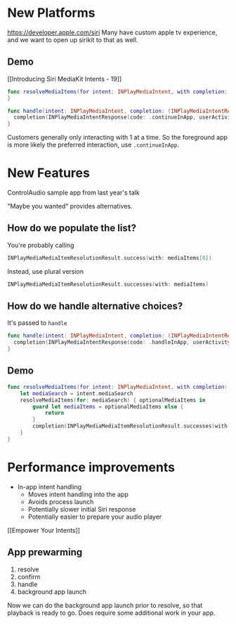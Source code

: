 # New Platforms
https://developer.apple.com/siri
Many have custom apple tv experience, and we want to open up sirikit to that as well.

## Demo
[[Introducing Siri MediaKit Intents - 19]]
```swift
func resolveMediaItems(for intent: INPlayMediaIntent, with completion: @escaping ([INPlayMediaMediaItemResolutionResult]) -> Void) {
}
```
```swift
func handle(intent: INPlayMediaIntent, completion: (INPlayMediaIntentResponse) -> Void) {
  completion(INPlayMediaIntentResponse(code: .continueInApp, userActivity: nil))
}
```

Customers generally only interacting with 1 at a time.  So the foreground app is more likely the preferred interaction, use `.continueInApp`.


# New Features
ControlAudio sample app from last year's talk

"Maybe you wanted" provides alternatives.

## How do we populate the list?

You're probably calling

```swift
INPlayMediaMediaItemResolutionResult.success(with: mediaItems[0])
```

Instead, use plural version
```swift
INPlayMediaMediaItemResolutionResult.successes(with: mediaItems)
```

## How do we handle alternative choices?
It's passed to `handle`

```swift
func handle(intent: INPlayMediaIntent, completion: (INPlayMediaIntentResponse) -> Void) {
  completion(INPlayMediaIntentResponse(code: .handleInApp, userActivity: nil))
}
```

## Demo

```swift
func resolveMediaItems(for intent: INPlayMediaIntent, with completion: @escaping ([INPlayMediaMediaItemResolutionResult]) -> Void) {
    let mediaSearch = intent.mediaSearch
    resolveMediaItems(for: mediaSearch) { optionalMediaItems in
        guard let mediaItems = optionalMediaItems else {
            return
        }
        completion(INPlayMediaMediaItemResolutionResult.successes(with: mediaItems))
    }
}
```


# Performance improvements
* In-app intent handling
	* Moves intent handling into the app
	* Avoids process launch
	* Potentially slower initial Siri response
	* Potentially easier to prepare your audio player

[[Empower Your Intents]]

## App prewarming
1.  resolve
2.  confirm
3.  handle
4.  background app launch

Now we can do the background app launch prior to resolve, so that playback is ready to go.  Does require some additional work in your app.
